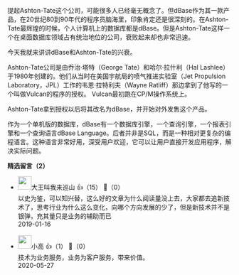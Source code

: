 提起Ashton-Tate这个公司，可能很多人已经毫无概念了。但dBase作为其一款产品，在20世纪80到90年代的程序员脑海里，印象肯定还是很深刻的。在Ashton-Tate最辉煌的时候，个人计算机上的数据库都是dBase。但是Ashton-Tate这样一个在桌面数据库领域占有统治地位的公司，衰败起来却也非常迅速。

今天我就来讲讲dBase和Ashton-Tate的兴衰。

Ashton-Tate公司是由乔治·塔特（George Tate）和哈尔·拉什利（Hal Lashlee）于1980年创建的。他们从当时在美国宇航局的喷气推进实验室（Jet Propulsion Laboratory，JPL）工作的韦恩·拉特利夫（Wayne Ratliff）那边拿到了他写的一个叫做Vulcan的程序的授权。 Vulcan最初跑在CP/M操作系统上。

Ashton-Tate拿到授权以后将其改名为dBase，并开始对外发售这个产品。

作为一个单机版的数据库，dBase有一个数据库引擎，一个查询引擎，一个报表引擎和一个查询语言dBase Language。后者并非是SQL，而是一种相对更复杂的编程语言。这种语言非常好用，深受用户欢迎，它可以让用户直接开发应用程序，解决实际问题。
<div><strong>精选留言（2）</strong></div><ul>
<li><img src="https://static001.geekbang.org/account/avatar/00/10/c6/f9/caf27bd3.jpg" width="30px"><span>大王叫我来巡山</span> 👍（15） 💬（0）<div>以史为鉴，可以知兴替，这么好的文章为什么阅读量没上去，大家都去追新技术了，思考行业为什么这么变化，向哪个方向发展的少了，但是新技术并不是银弹，充其量只是业务的辅助而已</div>2019-01-16</li><br/><li><img src="https://static001.geekbang.org/account/avatar/00/13/93/ec/985675c8.jpg" width="30px"><span>小高</span> 👍（1） 💬（0）<div>技术为业务服务，业务为客户服务，带来价值。</div>2020-05-27</li><br/>
</ul>